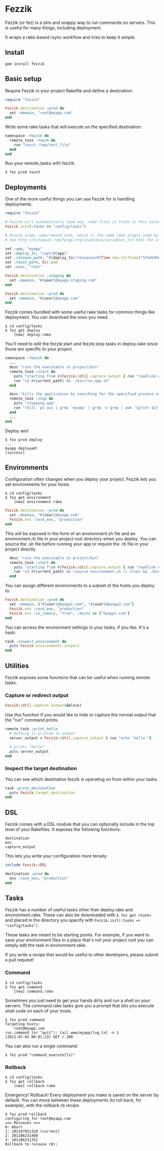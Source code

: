 # Fezzik

Fezzik (or fez) is a slim and snappy way to run commands on servers.
This is useful for many things, including deployment.

It wraps a rake-based rsync workflow and tries to keep it simple.

## Install

    gem install fezzik

## Basic setup

Require Fezzik in your project Rakefile and define a destination:

```ruby
require "fezzik"

Fezzik.destination :prod do
  set :domain, "root@myapp.com"
end
```

Write some rake tasks that will execute on the specified destination:

```ruby
namespace :fezzik do
  remote_task :touch do
    run "touch /tmp/test_file"
  end
end
```

Run your remote_tasks with fezzik:

```
$ fez prod touch
```

## Deployments

One of the more useful things you can use Fezzik for is handling deployments.

```ruby
require "fezzik"

# Fezzik will automatically load any .rake files it finds in this directory.
Fezzik.init(:tasks => "config/tasks")

# Fezzik wraps rake/remote_task, which is the same rake plugin used by Vlad the Deployer.
# See http://hitsquad.rubyforge.org/vlad/doco/variables_txt.html for a full list of variables it supports.

set :app, "myapp"
set :deploy_to, "/opt/#{app}"
set :release_path, "#{deploy_to}/releases/#{Time.now.strftime("%Y%m%d%H%M")}"
set :local_path, Dir.pwd
set :user, "root"

Fezzik.destination :staging do
  set :domain, "#{user}@myapp-staging.com"
end

Fezzik.destination :prod do
  set :domain, "#{user}@myapp.com"
end
```

Fezzik comes bundled with some useful rake tasks for common things like deployment.
You can download the ones you need:

```
$ cd config/tasks
$ fez get deploy
    [new] deploy.rake
```

You'll need to edit the fezzik:start and fezzik:stop tasks in deploy.rake since those are specific to your
project.

```ruby
namespace :fezzik do
  ...
  desc "runs the executable in project/bin"
  remote_task :start do
    puts "starting from #{Fezzik::Util.capture_output { run "readlink #{current_path}" }}"
    run "cd #{current_path} && ./bin/run_app.sh"
  end

  desc "kills the application by searching for the specified process name"
  remote_task :stop do
    puts "stopping app"
    run "(kill `ps aux | grep 'myapp' | grep -v grep | awk '{print $2}'` || true)"
  end
  ...
end
```

Deploy win!

```
$ fez prod deploy
...
myapp deployed!
[success]
```

## Environments

Configuration often changes when you deploy your project. Fezzik lets you set environments for your hosts.

```
$ cd config/tasks
$ fez get environment
    [new] environment.rake
```

```ruby
Fezzik.destination :prod do
  set :domain, "#{user}@myapp.com"
  Fezzik.env :rack_env, "production"
end
```

This will be exposed in the form of an environment.sh file and an environment.rb file in your project root
directory when you deploy. You can source the .sh file before running your app or require the .rb file in your
project directly.

```ruby
  desc "runs the executable in project/bin"
  remote_task :start do
    puts "starting from #{Fezzik::Util.capture_output { run "readlink #{current_path}" }}"
    run "cd #{current_path} && (source environment.sh || true) && ./bin/run_app.sh"
  end
```

You can assign different environments to a subset of the hosts you deploy to.

```ruby
Fezzik.destination :prod do
  set :domain, ["#{user}@myapp1.com", "#{user}@myapp2.com"]
  Fezzik.env :rack_env, "production"
  Fezzik.env :is_canary, "true", :hosts => ["myapp1.com"]
end
```

You can access the environment settings in your tasks, if you like. It's a hash.

```ruby
task :inspect_environment do
  puts Fezzik.environments.inspect
end
```

## Utilities

Fezzik exposes some functions that can be useful when running remote tasks.

### Capture or redirect output

```ruby
Fezzik::Util.capture_output(&block)
```

Use this function if you would like to hide or capture the normal output that the "run" command prints.

```ruby
remote_task :print_hello
  # Nothing is printed to stdout
  server_output = Fezzik::Util.capture_output { run "echo 'hello'"}

  # prints "hello"
  puts server_output
end
```

### Inspect the target destination

You can see which destination fezzik is operating on from within your tasks.

```ruby
task :print_destination
  puts Fezzik.target_destination
end
```


## DSL

Fezzik comes with a DSL module that you can optionally include in the top level of your Rakefiles. It exposes
the following functions:

```
destination
env
capture_output
```

This lets you write your configuration more tersely:

```ruby
include Fezzik::DSL

destination :prod do
  env :rack_env, "production"
end
```

## Tasks

Fezzik has a number of useful tasks other than deploy.rake and environment.rake. These can also be downloaded
with `$ fez get <task>` and placed in the directory you specify with `Fezzik.init(:tasks => "config/tasks")`.

These tasks are meant to be starting points. For example, if you want to save your environment files in a
place that's not your project root you can simply edit the task in environment.rake.

If you write a recipe that would be useful to other developers, please submit a pull request!

### Command

```
$ cd config/tasks
$ fez get command
    [new] command.rake
```

Sometimes you just need to get your hands dirty and run a shell on your servers.
The command.rake tasks give you a prompt that lets you execute shell code on each of your hosts.

```
$ fez prod command
Targeting hosts:
    root@myapp.com
run command (or "quit"): tail www/myapp/log.txt -n 1
[2011-07-01 00:01:23] GET / 200
```

You can also run a single command:

```
$ fez prod "command_execute[ls]"
```

### Rollback

```
$ cd config/tasks
$ fez get rollback
    [new] rollback.rake
```

Emergency! Rollback! Every deployment you make is saved on the server by default.
You can move between these deployments (to roll back, for example), with the rollback.rb recipe.

```
$ fez prod rollback
configuring for root@myapp.com
=== Releases ===
0: Abort
1: 201107051328 (current)
2: 201106231408
3: 201106231352
Rollback to release (0):
```


